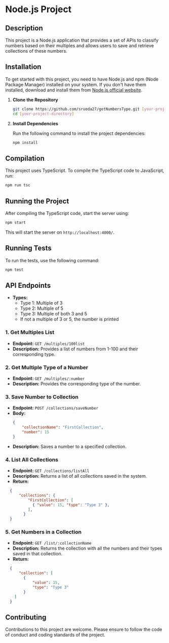 
# Node.js Project

## Description
This project is a Node.js application that provides a set of APIs to classify numbers based on their multiples and allows users to save and retrieve collections of these numbers.

## Installation

To get started with this project, you need to have Node.js and npm (Node Package Manager) installed on your system. If you don't have them installed, download and install them from [Node.js official website](https://nodejs.org/).

1. **Clone the Repository**

    ```bash
    git clone https://github.com/srueda27/getNumbersType.git [your-project-directory]
    cd [your-project-directory]
    ```

2. **Install Dependencies**

    Run the following command to install the project dependencies:

    ```bash
    npm install
    ```

## Compilation

This project uses TypeScript. To compile the TypeScript code to JavaScript, run:

```bash
npm run tsc
```

## Running the Project

After compiling the TypeScript code, start the server using:

```bash
npm start
```

This will start the server on `http://localhost:4000/`.

## Running Tests

To run the tests, use the following command:

```bash
npm test
```

## API Endpoints

- **Types:**
  - Type 1: Multiple of 3
  - Type 2: Multiple of 5
  - Type 3: Multiple of both 3 and 5
  - If not a multiple of 3 or 5, the number is printed

### 1. Get Multiples List

- **Endpoint:** `GET /multiples/100list`
- **Description:** Provides a list of numbers from 1-100 and their corresponding type.

### 2. Get Multiple Type of a Number

- **Endpoint:** `GET /multiples/:number`
- **Description:** Provides the corresponding type of the number.

### 3. Save Number to Collection

- **Endpoint:** `POST /collections/saveNumber`
- **Body:**
  ```json
  {
      "collectionName": "FirstCollection",
      "number": 15
  }
  ```
- **Description:** Saves a number to a specified collection.

### 4. List All Collections

- **Endpoint:** `GET /collections/listAll`
- **Description:** Returns a list of all collections saved in the system.
- **Return:** 
```json
  {
      "collections": {
          "FirstCollection": [
            { "value": 15, "type": "Type 3" },
          ],
        }
  }
  ```

### 5. Get Numbers in a Collection

- **Endpoint:** `GET /list/:collectionName`
- **Description:** Returns the collection with all the numbers and their types saved in that collection.
- **Return:** 
```json
  {
      "collection": [
        {
            "value": 15,
            "type": "Type 3"
        }
    ]
  }
  ```

## Contributing

Contributions to this project are welcome. Please ensure to follow the code of conduct and coding standards of the project.
